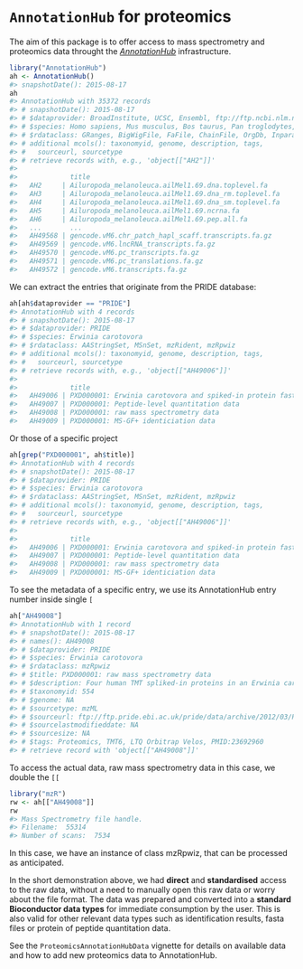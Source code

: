 # `AnnotationHub` for proteomics

<!-- README.md is generated from README.Rmd. Please edit that file -->



The aim of this package is to offer access to mass spectrometry and
proteomics data throught the *[AnnotationHub](http://bioconductor.org/packages/release/bioc/html/AnnotationHub.html)*
infrastructure.




```r
library("AnnotationHub")
ah <- AnnotationHub()
#> snapshotDate(): 2015-08-17
ah
#> AnnotationHub with 35372 records
#> # snapshotDate(): 2015-08-17 
#> # $dataprovider: BroadInstitute, UCSC, Ensembl, ftp://ftp.ncbi.nlm.nih....
#> # $species: Homo sapiens, Mus musculus, Bos taurus, Pan troglodytes, Da...
#> # $rdataclass: GRanges, BigWigFile, FaFile, ChainFile, OrgDb, Inparanoi...
#> # additional mcols(): taxonomyid, genome, description, tags,
#> #   sourceurl, sourcetype 
#> # retrieve records with, e.g., 'object[["AH2"]]' 
#> 
#>             title                                               
#>   AH2     | Ailuropoda_melanoleuca.ailMel1.69.dna.toplevel.fa   
#>   AH3     | Ailuropoda_melanoleuca.ailMel1.69.dna_rm.toplevel.fa
#>   AH4     | Ailuropoda_melanoleuca.ailMel1.69.dna_sm.toplevel.fa
#>   AH5     | Ailuropoda_melanoleuca.ailMel1.69.ncrna.fa          
#>   AH6     | Ailuropoda_melanoleuca.ailMel1.69.pep.all.fa        
#>   ...       ...                                                 
#>   AH49568 | gencode.vM6.chr_patch_hapl_scaff.transcripts.fa.gz  
#>   AH49569 | gencode.vM6.lncRNA_transcripts.fa.gz                
#>   AH49570 | gencode.vM6.pc_transcripts.fa.gz                    
#>   AH49571 | gencode.vM6.pc_translations.fa.gz                   
#>   AH49572 | gencode.vM6.transcripts.fa.gz
```

We can extract the entries that originate from the PRIDE database:


```r
ah[ah$dataprovider == "PRIDE"]
#> AnnotationHub with 4 records
#> # snapshotDate(): 2015-08-17 
#> # $dataprovider: PRIDE
#> # $species: Erwinia carotovora
#> # $rdataclass: AAStringSet, MSnSet, mzRident, mzRpwiz
#> # additional mcols(): taxonomyid, genome, description, tags,
#> #   sourceurl, sourcetype 
#> # retrieve records with, e.g., 'object[["AH49006"]]' 
#> 
#>             title                                                         
#>   AH49006 | PXD000001: Erwinia carotovora and spiked-in protein fasta file
#>   AH49007 | PXD000001: Peptide-level quantitation data                    
#>   AH49008 | PXD000001: raw mass spectrometry data                         
#>   AH49009 | PXD000001: MS-GF+ identiciation data
```

Or those of a specific project


```r
ah[grep("PXD000001", ah$title)]
#> AnnotationHub with 4 records
#> # snapshotDate(): 2015-08-17 
#> # $dataprovider: PRIDE
#> # $species: Erwinia carotovora
#> # $rdataclass: AAStringSet, MSnSet, mzRident, mzRpwiz
#> # additional mcols(): taxonomyid, genome, description, tags,
#> #   sourceurl, sourcetype 
#> # retrieve records with, e.g., 'object[["AH49006"]]' 
#> 
#>             title                                                         
#>   AH49006 | PXD000001: Erwinia carotovora and spiked-in protein fasta file
#>   AH49007 | PXD000001: Peptide-level quantitation data                    
#>   AH49008 | PXD000001: raw mass spectrometry data                         
#>   AH49009 | PXD000001: MS-GF+ identiciation data
```

To see the metadata of a specific entry, we use its AnnotationHub
entry number inside single `[`


```r
ah["AH49008"]
#> AnnotationHub with 1 record
#> # snapshotDate(): 2015-08-17 
#> # names(): AH49008
#> # $dataprovider: PRIDE
#> # $species: Erwinia carotovora
#> # $rdataclass: mzRpwiz
#> # $title: PXD000001: raw mass spectrometry data
#> # $description: Four human TMT spliked-in proteins in an Erwinia caroto...
#> # $taxonomyid: 554
#> # $genome: NA
#> # $sourcetype: mzML
#> # $sourceurl: ftp://ftp.pride.ebi.ac.uk/pride/data/archive/2012/03/PXD0...
#> # $sourcelastmodifieddate: NA
#> # $sourcesize: NA
#> # $tags: Proteomics, TMT6, LTQ Orbitrap Velos, PMID:23692960 
#> # retrieve record with 'object[["AH49008"]]'
```

To access the actual data, raw mass spectrometry data in this case, we
double the `[[`


```r
library("mzR")
rw <- ah[["AH49008"]]
rw
#> Mass Spectrometry file handle.
#> Filename:  55314 
#> Number of scans:  7534
```

In this case, we have an instance of class mzRpwiz,
that can be processed as anticipated.

In the short demonstration above, we had **direct** and
**standardised** access to the raw data, without a need to manually
open this raw data or worry about the file format. The data was
prepared and converted into a **standard Bioconductor data types** for
immediate consumption by the user. This is also valid for other
relevant data types such as identification results, fasta files or
protein of peptide quantitation data.

See the `ProteomicsAnnotationHubData` vignette for details on
available data and how to add new proteomics data to AnnotationHub.
